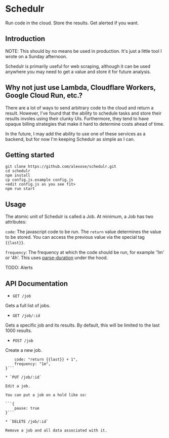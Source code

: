 # Schedulr

Run code in the cloud. Store the results. Get alerted if you want.

## Introduction

NOTE: This should by no means be used in production. It's just a little tool I wrote on a Sunday afternoon.

Schedulr is primarily useful for web scraping, although it can be used anywhere you may need to get a value and store it
for future analysis.

## Why not just use Lambda, Cloudflare Workers, Google Cloud Run, etc.?

There are a lot of ways to send arbitrary code to the cloud and return a result. However, I've found that the ability to
schedule tasks and store their results involes using their clunky UIs. Furthermore, they tend to have opaque billing
strategies that make it hard to determine costs ahead of time.

In the future, I may add the ability to use one of these services as a backend, but for now I'm keeping Schedulr as
simple as I can.

## Getting started

    git clone https://github.com/alexose/schedulr.git
    cd schedulr
    npm install
    cp config.js.example config.js
    <edit config.js as you see fit>
    npm run start

## Usage

The atomic unit of Schedulr is called a Job. At minimum, a Job has two attributes:

`code`: The javascript code to be run. The `return` value determines the value to be stored. You can access the previous
value via the special tag `{{last}}`.

`frequency`: The frequency at which the code should be run, for example '1m' or '4h'. This uses
[parse-duration](https://www.npmjs.com/package/parse-duration) under the hood.

TODO: Alerts

## API Documentation

-   `GET /job`

Gets a full list of jobs.

-   `GET /job/:id`

Gets a specific job and its results. By default, this will be limited to the last 1000 results.

-   `POST /job`

Create a new job.

````{
    code: "return {{last}} + 1",
    frequency: "1m",
}```

* `PUT /job/:id`

Edit a job.

You can put a job on a hold like so:

```{
    pause: true
}```

* `DELETE /job/:id`

Remove a job and all data associated with it.
````
